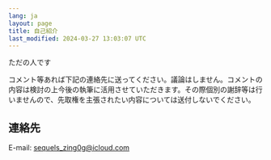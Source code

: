 ```yaml
---
lang: ja
layout: page
title: 自己紹介
last_modified: 2024-03-27 13:03:07 UTC
---
```

ただの人です

コメント等あれば下記の連絡先に送ってください。議論はしません。コメントの内容は検討の上今後の執筆に活用させていただきます。その際個別の謝辞等は行いませんので、先取権を主張されたい内容については送付しないでください。

## 連絡先
E-mail: sequels_zing0g@icloud.com
